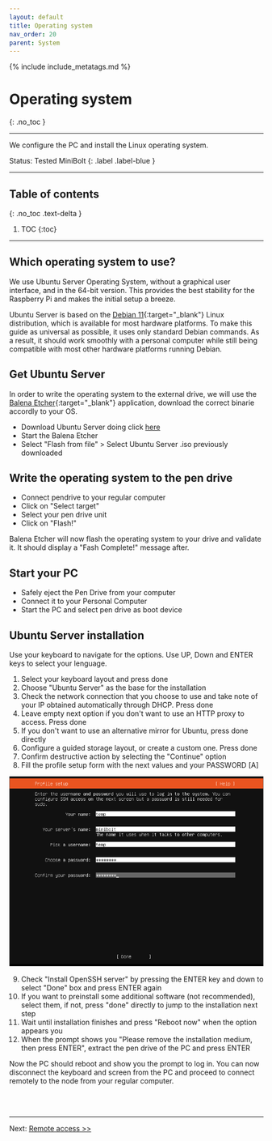 ```yaml
---
layout: default
title: Operating system
nav_order: 20
parent: System
---
```

<!-- markdownlint-disable MD014 MD022 MD025 MD033 MD040 -->

{% include include_metatags.md %}

# Operating system

{: .no_toc }

---

We configure the PC and install the Linux operating system.

Status: Tested MiniBolt
{: .label .label-blue }

---

## Table of contents
{: .no_toc .text-delta }

1. TOC
{:toc}

---

## Which operating system to use?

We use Ubuntu Server Operating System, without a graphical user interface, and in the 64-bit version.
This provides the best stability for the Raspberry Pi and makes the initial setup a breeze.

Ubuntu Server is based on the [Debian 11](https://www.debian.org/){:target="_blank"} Linux distribution, which is available for most  hardware platforms.
To make this guide as universal as possible, it uses only standard Debian commands.
As a result, it should work smoothly with a personal computer while still being compatible with most other hardware platforms running Debian.

## Get Ubuntu Server

In order to write the operating system to the external drive, we will use the [Balena Etcher](https://www.balena.io/etcher/){:target="_blank"} application, download the correct binarie accordly to your OS.

* Download Ubuntu Server doing click [here](https://softlibre.unizar.es/ubuntu/releases/22.04.1/ubuntu-22.04.1-live-server-amd64.iso)
* Start the Balena Etcher
* Select "Flash from file" > Select Ubuntu Server .iso previously downloaded

## Write the operating system to the pen drive

* Connect pendrive to your regular computer
* Click on "Select target"
* Select your pen drive unit
* Click on "Flash!"

Balena Etcher will now flash the operating system to your drive and validate it. It should display a "Fash Complete!" message after.

## Start your PC

* Safely eject the Pen Drive from your computer
* Connect it to your Personal Computer
* Start the PC and select pen drive as boot device

## Ubuntu Server installation

Use your keyboard to navigate for the options. Use UP, Down and ENTER keys to select your lenguage.

1. Select your keyboard layout and press done
2. Choose "Ubuntu Server" as the base for the installation
3. Check the network connection that you choose to use and take note of your IP obtained automatically through DHCP. Press done
4. Leave empty next option if you don't want to use an HTTP proxy to access. Press done
5. If you don't want to use an alternative mirror for Ubuntu, press done directly
6. Configure a guided storage layout, or create a custom one. Press done
7. Confirm destructive action by selecting the "Continue" option
8. Fill the profile setup form with the next values and your PASSWORD [A]

![profile setup](../../images/ubuntu-profile-setup.png)

9. Check "Install OpenSSH server" by pressing the ENTER key and down to select "Done" box and press ENTER again
11. If you want to preinstall some additional software (not recommended), select them, if not, press "done" directly to jump to the installation next step
11. Wait until installation finishes and press "Reboot now" when the option appears you
12. When the prompt shows you "Please remove the installation medium, then press ENTER", extract the pen drive of the PC and press ENTER

Now the PC should reboot and show you the prompt to log in. You can now disconnect the keyboard and screen from the PC and proceed to connect remotely to the node from your regular computer.

<br /><br />

---

Next: [Remote access >>](remote-access.md)
